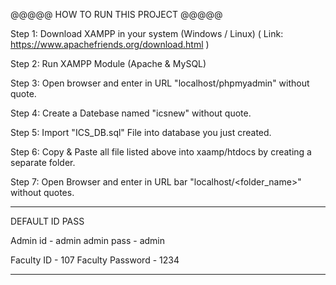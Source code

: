 
@@@@@ HOW TO RUN THIS PROJECT @@@@@

Step 1: Download XAMPP in your system (Windows / Linux) ( Link: https://www.apachefriends.org/download.html )

Step 2: Run XAMPP Module (Apache & MySQL)

Step 3: Open browser and enter in URL "localhost/phpmyadmin" without quote.

Step 4: Create a Datebase named "icsnew" without quote.

Step 5: Import "ICS_DB.sql" File into database you just created.

Step 6: Copy & Paste all file listed above into xaamp/htdocs by creating a separate folder.

Step 7: Open Browser and enter in URL bar "localhost/<folder_name>" without quotes.

------------------------------------------

DEFAULT ID PASS

Admin id   -  admin
admin pass -  admin

Faculty ID       - 107
Faculty Password - 1234

------------------------------------------